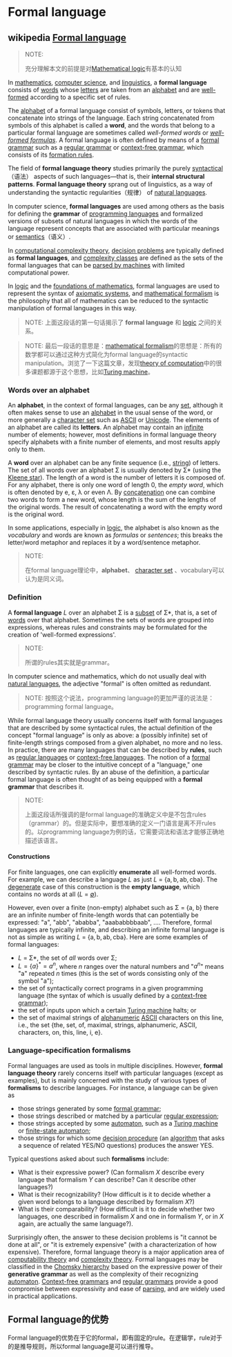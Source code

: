# Formal language



## wikipedia [Formal language](https://en.wikipedia.org/wiki/Formal_language)

> NOTE: 
>
> 充分理解本文的前提是对[Mathematical logic](https://en.wikipedia.org/wiki/Mathematical_logic)有基本的认知

In [mathematics](https://en.wikipedia.org/wiki/Mathematics), [computer science](https://en.wikipedia.org/wiki/Computer_science), and [linguistics](https://en.wikipedia.org/wiki/Linguistics), a **formal language** consists of [words](https://en.wikipedia.org/wiki/String_(computer_science)) whose [letters](https://en.wikipedia.org/wiki/Symbol_(formal)) are taken from an [alphabet](https://en.wikipedia.org/wiki/Alphabet_(computer_science)) and are [well-formed](https://en.wikipedia.org/wiki/Well-formedness) according to a specific set of rules. 

The [alphabet](https://en.wikipedia.org/wiki/Alphabet_(computer_science)) of a formal language consist of symbols, letters, or tokens that concatenate into strings of the language. Each string concatenated from symbols of this alphabet is called a **word**, and the words that belong to a particular formal language are sometimes called *well-formed words* or *[well-formed formulas](https://en.wikipedia.org/wiki/Well-formed_formula)*. A formal language is often defined by means of a [formal grammar](https://en.wikipedia.org/wiki/Formal_grammar) such as a [regular grammar](https://en.wikipedia.org/wiki/Regular_grammar) or [context-free grammar](https://en.wikipedia.org/wiki/Context-free_grammar), which consists of its [formation rules](https://en.wikipedia.org/wiki/Formation_rule). 

The field of **formal language theory** studies primarily the purely [syntactical](https://en.wikipedia.org/wiki/Syntax)（语法） aspects of such languages—that is, their **internal structural patterns**. **Formal language theory** sprang out of linguistics, as a way of understanding the syntactic regularities（规律） of [natural languages](https://en.wikipedia.org/wiki/Natural_language). 

In computer science, **formal languages** are used among others as the basis for defining the **grammar** of [programming languages](https://en.wikipedia.org/wiki/Programming_language) and formalized versions of subsets of natural languages in which the words of the language represent concepts that are associated with particular meanings or [semantics](https://en.wikipedia.org/wiki/Semantics)（语义）. 

In [computational complexity theory](https://en.wikipedia.org/wiki/Computational_complexity_theory), [decision problems](https://en.wikipedia.org/wiki/Decision_problem) are typically defined as **formal languages**, and [complexity classes](https://en.wikipedia.org/wiki/Complexity_class) are defined as the sets of the formal languages that can be [parsed by machines](https://en.wikipedia.org/wiki/Parser) with limited computational power. 

In [logic](https://en.wikipedia.org/wiki/Logic) and the [foundations of mathematics](https://en.wikipedia.org/wiki/Foundations_of_mathematics), formal languages are used to represent the syntax of [axiomatic systems](https://en.wikipedia.org/wiki/Axiomatic_system), and [mathematical formalism](https://en.wikipedia.org/wiki/Formalism_(mathematics)) is the philosophy that all of mathematics can be reduced to the syntactic manipulation of formal languages in this way. 

> NOTE: 上面这段话的第一句话揭示了 **formal language** 和 [logic](https://en.wikipedia.org/wiki/Logic) 之间的关系。

> NOTE: 最后一段话的意思是：[mathematical formalism](https://en.wikipedia.org/wiki/Formalism_(mathematics))的思想是：所有的数学都可以通过这种方式简化为formal language的syntactic manipulation。浏览了一下这篇文章，发现[theory of computation](https://en.wikipedia.org/wiki/Theory_of_computation)中的很多课题都源于这个思想，比如[Turing machine](https://en.wikipedia.org/wiki/Turing_machine)。



### Words over an alphabet

An **alphabet**, in the context of formal languages, can be any [set](https://en.wikipedia.org/wiki/Set_(mathematics)), although it often makes sense to use an [alphabet](https://en.wikipedia.org/wiki/Alphabet) in the usual sense of the word, or more generally a [character set](https://en.wikipedia.org/wiki/Character_set) such as [ASCII](https://en.wikipedia.org/wiki/ASCII) or [Unicode](https://en.wikipedia.org/wiki/Unicode). The elements of an alphabet are called its **letters**. An alphabet may contain an [infinite](https://en.wikipedia.org/wiki/Countable_set) number of elements; however, most definitions in formal language theory specify alphabets with a finite number of elements, and most results apply only to them.

A **word** over an alphabet can be any finite sequence (i.e., [string](https://en.wikipedia.org/wiki/String_(computer_science))) of letters. The set of all words over an alphabet Σ is usually denoted by Σ* (using the [Kleene star](https://en.wikipedia.org/wiki/Kleene_star)). The length of a word is the number of letters it is composed of. For any alphabet, there is only one word of length 0, the *empty word*, which is often denoted by e, ε, λ or even Λ. By [concatenation](https://en.wikipedia.org/wiki/Concatenation) one can combine two words to form a new word, whose length is the sum of the lengths of the original words. The result of concatenating a word with the empty word is the original word.

In some applications, especially in [logic](https://en.wikipedia.org/wiki/Logic), the alphabet is also known as the *vocabulary* and words are known as *formulas* or *sentences*; this breaks the letter/word metaphor and replaces it by a word/sentence metaphor.

> NOTE: 
>
> 在formal language理论中，**alphabet**、 [character set](https://en.wikipedia.org/wiki/Character_set)  、vocabulary可以认为是同义词。



### Definition

A **formal language** *L* over an alphabet Σ is a [subset](https://en.wikipedia.org/wiki/Subset) of Σ*, that is, a set of [words](https://en.wikipedia.org/wiki/Formal_language#Words_over_an_alphabet) over that alphabet. Sometimes the sets of words are grouped into expressions, whereas rules and constraints may be formulated for the creation of 'well-formed expressions'.

> NOTE: 
>
> 所谓的rules其实就是grammar。

In computer science and mathematics, which do not usually deal with [natural languages](https://en.wikipedia.org/wiki/Natural_language), the adjective "formal" is often omitted as redundant.

> NOTE: 按照这个说法，programming language的更加严谨的说法是：programming formal language。

While formal language theory usually concerns itself with formal languages that are described by some syntactical rules, the actual definition of the concept "formal language" is only as above: a (possibly infinite) set of finite-length strings composed from a given alphabet, no more and no less. In practice, there are many languages that can be described by **rules**, such as [regular languages](https://en.wikipedia.org/wiki/Regular_language) or [context-free languages](https://en.wikipedia.org/wiki/Context-free_language). The notion of a [formal grammar](https://en.wikipedia.org/wiki/Formal_grammar) may be closer to the intuitive concept of a "language," one described by syntactic rules. By an abuse of the definition, a particular formal language is often thought of as being equipped with a **formal grammar** that describes it.

> NOTE: 
>
> 上面这段话所强调的是formal language的准确定义中是不包含rules（grammar）的。但是实际中，要想准确的定义一门语言是离不开rules的。以programming language为例的话，它需要词法和语法才能够正确地描述该语言。



#### Constructions

For finite languages, one can explicitly **enumerate** all well-formed words. For example, we can describe a language *L* as just *L* = {a, b, ab, cba}. The [degenerate](https://en.wikipedia.org/wiki/Degeneracy_(mathematics)) case of this construction is the **empty language**, which contains no words at all (*L* = [∅](https://en.wikipedia.org/wiki/∅)).

However, even over a finite (non-empty) alphabet such as Σ = {a, b} there are an infinite number of finite-length words that can potentially be expressed: "a", "abb", "ababba", "aaababbbbaab", .... Therefore, formal languages are typically infinite, and describing an infinite formal language is not as simple as writing *L* = {a, b, ab, cba}. Here are some examples of formal languages:

- *L* = Σ*, the set of *all* words over Σ;
- $L = \{a\}^* = {a^n}$, where *n* ranges over the natural numbers and "$a^n$" means "a" repeated *n* times (this is the set of words consisting only of the symbol "a");
- the set of syntactically correct programs in a given programming language (the syntax of which is usually defined by a [context-free grammar](https://en.wikipedia.org/wiki/Context-free_grammar));
- the set of inputs upon which a certain [Turing machine](https://en.wikipedia.org/wiki/Turing_machine) halts; or
- the set of maximal strings of [alphanumeric](https://en.wikipedia.org/wiki/Alphanumeric) [ASCII](https://en.wikipedia.org/wiki/ASCII) characters on this line, i.e.,
  the set {the, set, of, maximal, strings, alphanumeric, ASCII, characters, on, this, line, i, e}.



### Language-specification formalisms

Formal languages are used as tools in multiple disciplines. However, **formal language theory** rarely concerns itself with particular languages (except as examples), but is mainly concerned with the study of various types of **formalisms** to describe languages. For instance, a language can be given as

- those strings generated by some [formal grammar](https://en.wikipedia.org/wiki/Formal_grammar);
- those strings described or matched by a particular [regular expression](https://en.wikipedia.org/wiki/Regular_expression);
- those strings accepted by some [automaton](https://en.wikipedia.org/wiki/Automata_theory), such as a [Turing machine](https://en.wikipedia.org/wiki/Turing_machine) or [finite-state automaton](https://en.wikipedia.org/wiki/Finite-state_machine);
- those strings for which some [decision procedure](https://en.wikipedia.org/wiki/Decision_problem) (an [algorithm](https://en.wikipedia.org/wiki/Algorithm) that asks a sequence of related YES/NO questions) produces the answer YES.

Typical questions asked about such **formalisms** include:

- What is their expressive power? (Can formalism *X* describe every language that formalism *Y* can describe? Can it describe other languages?)
- What is their recognizability? (How difficult is it to decide whether a given word belongs to a language described by formalism *X*?)
- What is their comparability? (How difficult is it to decide whether two languages, one described in formalism *X* and one in formalism *Y*, or in *X* again, are actually the same language?).

Surprisingly often, the answer to these decision problems is "it cannot be done at all", or "it is extremely expensive" (with a characterization of how expensive). Therefore, formal language theory is a major application area of [computability theory](https://en.wikipedia.org/wiki/Computability_theory_(computer_science)) and [complexity theory](https://en.wikipedia.org/wiki/Computational_complexity_theory). Formal languages may be classified in the [Chomsky hierarchy](https://en.wikipedia.org/wiki/Chomsky_hierarchy) based on the expressive power of their **generative grammar** as well as the complexity of their recognizing [automaton](https://en.wikipedia.org/wiki/Automata_theory). [Context-free grammars](https://en.wikipedia.org/wiki/Context-free_grammar) and [regular grammars](https://en.wikipedia.org/wiki/Regular_grammar) provide a good compromise between expressivity and ease of [parsing](https://en.wikipedia.org/wiki/Parsing), and are widely used in practical applications.



## Formal language的优势

Formal language的优势在于它的formal，即有固定的rule。在逻辑学，rule对于的是推导规则，所以formal language是可以进行推导。


